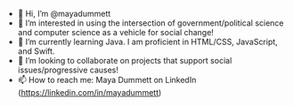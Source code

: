 - 👋 Hi, I’m @mayadummett
- 👀 I’m interested in using the intersection of government/political science and computer science as a vehicle for social change!
- 🌱 I’m currently learning Java. I am proficient in HTML/CSS, JavaScript, and Swift.
- 💞️ I’m looking to collaborate on projects that support social issues/progressive causes!
- 📫 How to reach me: Maya Dummett on LinkedIn (https://linkedin.com/in/mayadummett)

<!---
mayadummett/mayadummett is a ✨ special ✨ repository because its `README.md` (this file) appears on your GitHub profile.
You can click the Preview link to take a look at your changes.
--->
